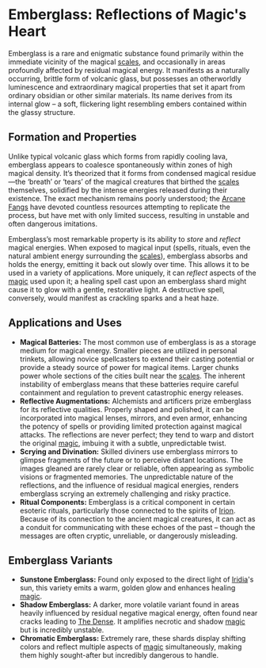 # Emberglass: Reflections of Magic's Heart

Emberglass is a rare and enigmatic substance found primarily within the immediate vicinity of the magical [scales](/geography/landmark/scale.md), and occasionally in areas profoundly affected by residual magical energy. It manifests as a naturally occurring, brittle form of volcanic glass, but possesses an otherworldly luminescence and extraordinary magical properties that set it apart from ordinary obsidian or other similar materials. Its name derives from its internal glow – a soft, flickering light resembling embers contained within the glassy structure.

## Formation and Properties

Unlike typical volcanic glass which forms from rapidly cooling lava, emberglass appears to coalesce spontaneously within zones of high magical density. It’s theorized that it forms from condensed magical residue—the ‘breath’ or ‘tears’ of the magical creatures that birthed the [scales](/geography/landmark/scale.md) themselves, solidified by the intense energies released during their existence.  The exact mechanism remains poorly understood; the [Arcane Fangs](/structure/society/factions/arcane-fangs.md) have devoted countless resources attempting to replicate the process, but have met with only limited success, resulting in unstable and often dangerous imitations.

Emberglass’s most remarkable property is its ability to *store* and *reflect* magical energies. When exposed to magical input (spells, rituals, even the natural ambient energy surrounding the [scales](/geography/landmark/scale.md)), emberglass absorbs and holds the energy, emitting it back out slowly over time. This allows it to be used in a variety of applications. More uniquely, it can *reflect* aspects of the [magic](/structure/mechanic/magic.md) used upon it; a healing spell cast upon an emberglass shard might cause it to glow with a gentle, restorative light. A destructive spell, conversely, would manifest as crackling sparks and a heat haze.

## Applications and Uses

*   **Magical Batteries:** The most common use of emberglass is as a storage medium for magical energy.  Smaller pieces are utilized in personal trinkets, allowing novice spellcasters to extend their casting potential or provide a steady source of power for magical items. Larger chunks power whole sections of the cities built near the [scales](/geography/landmark/scale.md). The inherent instability of emberglass means that these batteries require careful containment and regulation to prevent catastrophic energy releases.
*   **Reflective Augmentations:** Alchemists and artificers prize emberglass for its reflective qualities. Properly shaped and polished, it can be incorporated into magical lenses, mirrors, and even armor, enhancing the potency of spells or providing limited protection against magical attacks. The reflections are never perfect; they tend to warp and distort the original [magic](/structure/mechanic/magic.md), imbuing it with a subtle, unpredictable twist.
*   **Scrying and Divination:** Skilled diviners use emberglass mirrors to glimpse fragments of the future or to perceive distant locations. The images gleaned are rarely clear or reliable, often appearing as symbolic visions or fragmented memories. The unpredictable nature of the reflections, and the influence of residual magical energies, renders emberglass scrying an extremely challenging and risky practice.
*   **Ritual Components:** Emberglass is a critical component in certain esoteric rituals, particularly those connected to the spirits of [Irion](/being/deity/irion.md). Because of its connection to the ancient magical creatures, it can act as a conduit for communicating with these echoes of the past – though the messages are often cryptic, unreliable, or dangerously misleading.

## Emberglass Variants

*   **Sunstone Emberglass:** Found only exposed to the direct light of [Iridia](/geography/world/iridia.md)'s sun, this variety emits a warm, golden glow and enhances healing [magic](/structure/mechanic/magic.md).
*   **Shadow Emberglass:** A darker, more volatile variant found in areas heavily influenced by residual negative magical energy, often found near cracks leading to [The Dense](/generated/the-dense/the-dense.md). It amplifies necrotic and shadow [magic](/structure/mechanic/magic.md) but is incredibly unstable.
*   **Chromatic Emberglass:** Extremely rare, these shards display shifting colors and reflect multiple aspects of [magic](/structure/mechanic/magic.md) simultaneously, making them highly sought-after but incredibly dangerous to handle.
